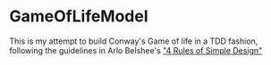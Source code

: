 # GameOfLifeModel
This is my attempt to build Conway's Game of life in a TDD fashion, following the guidelines in Arlo Belshee's <a href="https://leanpub.com/4rulesofsimpledesign">"4 Rules of Simple Design"</a>
